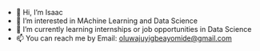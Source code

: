 - 👋 Hi, I’m Isaac
- 👀 I’m interested in MAchine Learning and Data Science
- 🌱 I’m currently learning internships or job opportunities in Data Science
- 📫 You can reach me by Email: oluwajuyigbeayomide@gmail.com
  


<!---
IsaacGcfr/IsaacGcfr is a ✨ special ✨ repository because its `README.md` (this file) appears on your GitHub profile.
You can click the Preview link to take a look at your changes.
--->
